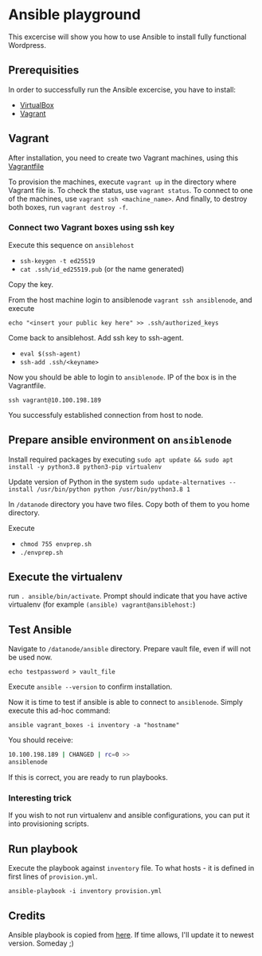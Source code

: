 # Ansible playground

This excercise will show you how to use Ansible to install fully functional Wordpress.

## Prerequisities

In order to successfully run the Ansible excercise, you have to install:

* [VirtualBox](https://www.virtualbox.org/)
* [Vagrant](https://www.vagrantup.com/)

## Vagrant

After installation, you need to create two Vagrant machines, using this [Vagrantfile](./Vagrantfile)

To provision the machines, execute `vagrant up` in the directory where Vagrant file is. To check the status, use `vagrant status`. To connect to one of the machines, use `vagrant ssh <machine_name>`. And finally, to destroy both boxes, run `vagrant destroy -f`.

### Connect two Vagrant boxes using ssh key

Execute this sequence on `ansiblehost`

* `ssh-keygen -t ed25519`
* `cat .ssh/id_ed25519.pub` (or the name generated)

Copy the key.

From the host machine login to ansiblenode `vagrant ssh ansiblenode`, and execute

`echo "<insert your public key here" >> .ssh/authorized_keys`

Come back to ansiblehost. Add ssh key to ssh-agent.

* `eval $(ssh-agent)`
* `ssh-add .ssh/<keyname>`

Now you should be able to login to `ansiblenode`. IP of the box is in the Vagrantfile.

`ssh vagrant@10.100.198.189`

You successfuly established connection from host to node.

## Prepare ansible environment on `ansiblenode`

Install required packages by executing `sudo apt update && sudo apt install -y python3.8 python3-pip virtualenv`

Update version of Python in the system `sudo update-alternatives --install /usr/bin/python python /usr/bin/python3.8 1`

In `/datanode` directory you have two files. Copy both of them to you home directory.

Execute

* `chmod 755 envprep.sh`
* `./envprep.sh`

## Execute the virtualenv

run `. ansible/bin/activate`. Prompt should indicate that you have active virtualenv (for example `(ansible) vagrant@ansiblehost:`)

## Test Ansible

Navigate to `/datanode/ansible` directory. Prepare vault file, even if will not be used now.

`echo testpassword > vault_file`

Execute `ansible --version` to confirm installation.

Now it is time to test if ansible is able to connect to `ansiblenode`. Simply execute this ad-hoc command:

`ansible vagrant_boxes -i inventory -a "hostname"`

You should receive:

```bash
10.100.198.189 | CHANGED | rc=0 >>
ansiblenode
```

If this is correct, you are ready to run playbooks.

### Interesting trick

If you wish to not run virtualenv and ansible configurations, you can put it into provisioning scripts.

## Run playbook

Execute the playbook against `inventory` file. To what hosts - it is defined in first lines of `provision.yml`.

`ansible-playbook -i inventory provision.yml`

## Credits

Ansible playbook is copied from [here](https://www.makarenalabs.com/ansible-for-it-automation-wordpress-as-an-example/). If time allows, I'll update it to newest version. Someday ;)
